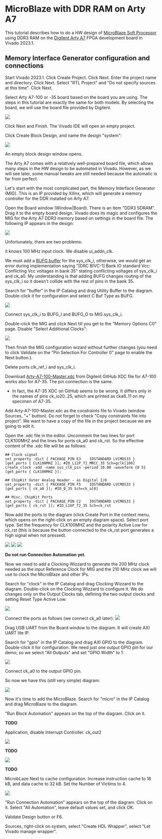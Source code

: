 # MicroBlaze with DDR RAM on Arty A7

This tutorial describes how to do a HW design of [MicroBlaze Soft Processor](https://www.xilinx.com/products/design-tools/microblaze.html) using DDR3 RAM on the [Digilent Arty A7](https://digilent.com/reference/programmable-logic/arty-a7/start) FPGA development board in Vivado 2023.1.

## Memory Interface Generator configuration and connections

Start Vivado 2023.1. Click Create Project. Click Next.
Enter the project name and directory. Click Next.
Select "RTL Project" and "Do not specify sources at this time". Click Next.

Select Arty A7-100 or -35 board based on the board you are using. The steps in this tutorial are exactly the same for both models. By selecting the board, we will use the board file provided by Digilent.

![](pictures/select_board.png)

Click Next and Finish. The Vivado IDE will open an empty project.

Click Create Block Design, and name the design "system":

![](pictures/name_bd.png)

An empty block design window opens.

The Arty A7 comes with a relatively well-prepared board file, which allows many steps in the HW design to be automated in Vivado. However, as we will see later, some manual tweaks are still needed because the automatic is far from perfect.

Let's start with the most complicated part, the Memory Interface Generator (MIG). This is an IP provided by Xilinx, which will generate a memory controller for the DDR installed on Arty A7.

Open the Board window (Window|Board). There is an item "DDR3 SDRAM". Drag it to the empty board design. Vivado does its magic and configures the MIG for the Arty A7 DDR3 memory based on settings in the board file. The following IP appears in the design:

![](pictures/mig_added.png)

Unfortunately, there are two problems:


 it knows 100 MHz input clock. We disable ui_addn_clk.



We must add a [BUFG buffer](https://docs.xilinx.com/r/en-US/ug953-vivado-7series-libraries/BUFG) for the sys_clk_i, otherwise, we would get an error during implementation saying "[DRC BIVC-1] Bank IO standard Vcc: Conflicting Vcc voltages in bank 35" stating conflicting voltages of sys_clk_i and ck_a0.
My understanding is that adding BUFG changes routing of the sys_clk_i so it doesn't collide with the rest of pins in the bank 35.

Search for "buffer" in the IP Catalog and drag Utility Buffer to the diagram. Double-click it for configuration and select C Buf Type as BUFG.

![](pictures/bufg.png)

Connect sys_clk_i to BUFG_I and BUFG_O to MIG.sys_clk_i.

Double-click the MIG and click Next till you get to the "Memory Options C0" page. Disable "Select Additional Clocks":

![](pictures/mig_update.png)

Then finish the MIG configuration wizard without further changes (you need to click Validate on the "Pin Selection For Controller 0" page to enable the Next button.).

Delete ports clk_ref_i and sys_clk_i.

Download [Arty-A7-100-Master.xdc](https://github.com/Digilent/digilent-xdc/blob/master/Arty-A7-100-Master.xdc) from Digilent GitHub
XDC file for A7-100 works also for A7-35. The pin connection is the same.

- In fact, the A7-35 XDC on GitHub seems to be wrong. It differs only in the names of pins ck_io20..25, which are printed as cka6..11 on my specimen of A7-35.

Add Arty-A7-100-Master.xdc as the constraints file to Vivado (window Sources, "+" button). Do not forget to check "Copy constraints file into project". We want to have a copy of the file in the project because we are going to edit it.

Open the .xdc file in the editor. Uncomment the two lines for port CLK100MHZ and the lines for ports ck_a0 and ck_rst.
So the effective content of the .xdc file will be as follows:

```
## Clock signal
set_property -dict { PACKAGE_PIN E3    IOSTANDARD LVCMOS33 } [get_ports { CLK100MHZ }]; #IO_L12P_T1_MRCC_35 Sch=gclk[100]
create_clock -add -name sys_clk_pin -period 10.00 -waveform {0 5} [get_ports { CLK100MHZ }];

## ChipKit Outer Analog Header - as Digital I/O
set_property -dict { PACKAGE_PIN F5    IOSTANDARD LVCMOS33 } [get_ports { ck_a0 }]; #IO_0_35 Sch=ck_a[0]

## Misc. ChipKit Ports
set_property -dict { PACKAGE_PIN C2    IOSTANDARD LVCMOS33 } [get_ports { ck_rst }]; #IO_L16P_T2_35 Sch=ck_rst
```

Now add the ports to the diagram (click Create Port in the context menu, which opens on the right-click on an empty diagram space). Select port type. Set the frequency for CLK100MHZ and the polarity Active Low for ck_rst (this is because the button connected to the ck_rst port generates a high signal when not pressed).

![](pictures/add_port1.png)
![](pictures/add_port2.png)
![](pictures/add_port3.png)

**Do not run Connection Automation yet.**

Now we need to add a Clocking Wizzard to generate the 200 MHz clock needed as the input Reference Clock for MIG and the 210 MHz clock we will use to clock the MicroBlaze and other IPs.

Search for "clock" in the IP Catalog and drag Clocking Wizzard to the diagram. Double-click on the Clocking Wizzard to configure it. We do changes only on the Output Clocks tab, defining the two output clocks and setting Reset Type Active Low:

![](pictures/clocking_wizzard.png)

Connect the ports as follows (we connect ck_a0 later):
![](pictures/wizard_added.png)

Drag USB UART  from the Board window to the diagram. It will create AXI UART lite IP.

Search for "gpio" in the IP Catalog and drag AXI GPIO to the diagram. Double-click it for configuration. We need just one output GPIO pin for our demo, so we select "All Outputs" and set "GPIO Width" to 1:

![](pictures/gpio_config.png)

Connect ck_a0 to the output GPIO pin.

So now we have this (still very simple) diagram:

![](pictures/gpio_added.png)

Now it's time to add the MicroBlaze. Search for "micro" in the IP Catalog and drag MicroBlaze to the diagram.

"Run Block Automation" appears on the top of the diagram. Click on it.

**TODO**

Application, disable Interrupt Controller.
ck_out2

![](pictures/block_automation.png)

**TODO**

![](pictures/microblaze_added.png)

**TODO**

MicrobLaze Next to cache configuration. Increase instruction cache to 16 kB, and data cache to 32 kB. Set the Number of Victims to 4.

![](pictures/cache_config.png)

"Run Connection Automation" appears on the top of the diagram. Click on it. Select "All Automation", leave default values set, and click OK.

Validate Design button or F6.

Sources, right-click on system, select "Create HDL Wrapper", select "Let Vivado manage wrapper".
